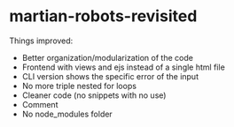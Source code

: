 # martian-robots-revisited

Things improved:

- Better organization/modularization of the code
- Frontend with views and ejs instead of a single html file
- CLI version shows the specific error of the input
- No more triple nested for loops 
- Cleaner code (no snippets with no use)
- Comment
- No node_modules folder